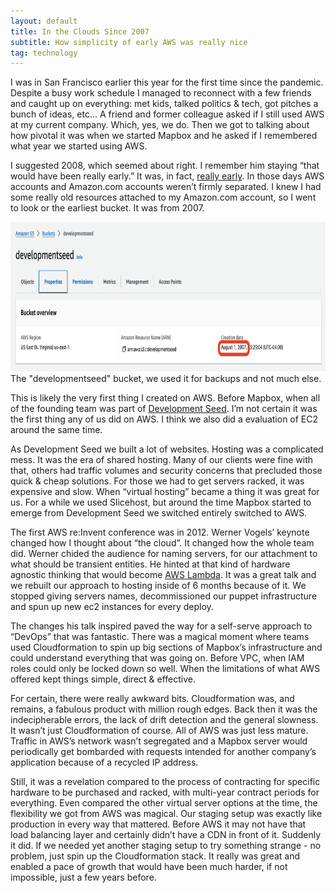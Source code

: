 ```yaml
---
layout: default
title: In the Clouds Since 2007
subtitle: How simplicity of early AWS was really nice
tag: technology
---
```

I was in San Francisco earlier this year for the first time since the pandemic. Despite a busy work schedule I managed to reconnect with a few friends and caught up on everything: met kids, talked politics & tech, got pitches a bunch of ideas, etc… A friend and former colleague asked if I still used AWS at my current company. Which, yes, we do. Then we got to talking about how pivotal it was when we started Mapbox and he asked if I remembered what year we started using AWS.

I suggested 2008, which seemed about right. I remember him staying “that would have been really early.” It was, in fact, [really early](https://en.wikipedia.org/wiki/Timeline_of_Amazon_Web_Services). In those days AWS accounts and Amazon.com accounts weren’t firmly separated. I knew I had some really old resources attached to my Amazon.com account, so I went to look or the earliest bucket. It was from 2007.

<div class="box mb-3">
<img src="/assets/images/2024-11-17-in-the-clouds/s3-devseed.png" alt="Screenshot of S3 web console showing a bucket named 'developmentseed'" width="800" height="239"/>
<div class="is-size-7 pb-1">The "developmentseed" bucket, we used it for backups and not much else.</div>
</div>

This is likely the very first thing I created on AWS. Before Mapbox, when all of the founding team was part of  [Development Seed](https://developmentseed.org/). I’m not certain it was the first thing any of us did on AWS. I think we also did a evaluation of EC2 around the same time.

As Development Seed we built a lot of websites. Hosting was a complicated mess. It was the era of shared hosting. Many of our clients were fine with that, others had traffic volumes and security concerns that precluded those quick & cheap solutions. For those we had to get servers racked, it was expensive and slow.  When “virtual hosting” became a thing it was great for us. For a while we used Slicehost, but around the time Mapbox started to emerge from Development Seed we switched entirely switched to AWS.

The first AWS re:Invent conference was in 2012. Werner Vogels’ keynote changed how I thought about “the cloud”. It changed how the whole team did. Werner chided the audience for naming servers, for our attachment to what should be transient entities. He hinted at that kind of hardware agnostic thinking that would become [AWS Lambda](https://www.allthingsdistributed.com/2024/11/aws-lambda-turns-10-a-rare-look-at-the-doc-that-started-it.html). It was a great talk and we rebuilt our approach to hosting inside of 6 months because of it. We stopped giving servers names, decommissioned our puppet infrastructure and spun up new ec2 instances for every deploy.

The changes his talk inspired paved the way for a self-serve approach to “DevOps” that was fantastic. There was a magical moment where teams used Cloudformation to spin up big sections of Mapbox’s infrastructure and could understand everything that was going on. Before VPC, when IAM roles could only be locked down so well. When the limitations of what AWS offered kept things simple, direct & effective. 

For certain, there were really awkward bits. Cloudformation was, and remains, a fabulous product with million rough edges. Back then it was the indecipherable errors, the lack of drift detection and the general slowness. It wasn’t just Cloudformation of course. All of AWS was just less mature. Traffic in AWS’s network wasn’t segregated and a Mapbox server would periodically get bombarded with requests intended for another company’s application because of a recycled IP address.

Still, it was a revelation compared to the process of contracting for specific hardware to be purchased and racked, with multi-year contract periods for everything. Even compared the other virtual server options at the time, the flexibility we got from AWS was magical. Our staging setup was exactly like production in every way that mattered. Before AWS it may not have that load balancing layer and certainly didn’t have a CDN in front of it. Suddenly it did. If we needed yet another staging setup to try something strange - no problem, just spin up the Cloudformation stack. It really was great and enabled a pace of growth that would have been much harder, if not impossible, just a few years before.

